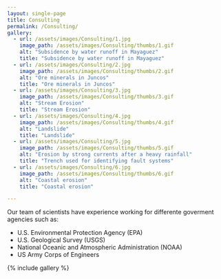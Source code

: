 ```yaml
---
layout: single-page
title: Consulting
permalink: /Consulting/
gallery:
  - url: /assets/images/Consulting/1.jpg
    image_path: /assets/images/Consulting/thumbs/1.gif
    alt: "Subsidence by water runoff in Mayaguez"
    title: "Subsidence by water runoff in Mayaguez"
  - url: /assets/images/Consulting/2.jpg
    image_path: /assets/images/Consulting/thumbs/2.gif
    alt: "Ore minerals in Juncos"
    title: "Ore minerals in Juncos"
  - url: /assets/images/Consulting/3.jpg
    image_path: /assets/images/Consulting/thumbs/3.gif
    alt: "Stream Erosion"
    title: "Stream Erosion"
  - url: /assets/images/Consulting/4.jpg
    image_path: /assets/images/Consulting/thumbs/4.gif
    alt: "Landslide"
    title: "Landslide"
  - url: /assets/images/Consulting/5.jpg
    image_path: /assets/images/Consulting/thumbs/5.gif
    alt: "Erosion by strong currents after a heavy rainfall"
    title: "Trench used for identifying fault systems"
  - url: /assets/images/Consulting/6.jpg
    image_path: /assets/images/Consulting/thumbs/6.gif
    alt: "Coastal erosion"
    title: "Coastal erosion"

---
```

Our team of scientists have experience working for differente goverment agencies such as:
  * U.S. Environmental Protection Agency (EPA)
  * U.S. Geological Survey (USGS)
  * National Oceanic and Atmospheric Administration (NOAA)
  * US Army Corps of Engineers

{% include gallery %}

